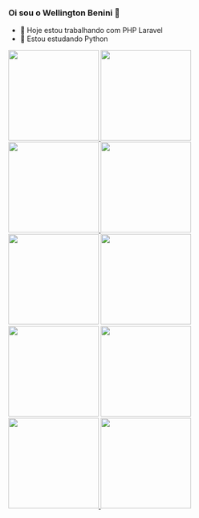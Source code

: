 ### Oi sou o Wellington Benini 👋

- 🔭 Hoje estou trabalhando com PHP Laravel
- 🌱 Estou estudando Python

<div>
  <a href="https://github.com/wbenini">
    <img height="180em" src="https://github-readme-stats.vercel.app/api?username=wbenini&theme=blue-green"/>
    <img height="180em" src="https://github-readme-stats.vercel.app/api/top-langs/?username=wbenini&theme=blue-green"/>
  </a>
</div>

<div>
  <a href="https://github.com/wbenini">
    <img height="180em" src="https://img.shields.io/badge/LinkedIn-0077B5?style=for-the-badge&logo=linkedin&logoColor=white"/>
    <img height="180em" src="https://img.shields.io/badge/Discord-7289DA?style=for-the-badge&logo=discord&logoColor=white"/>
  </a>
</div>

<div>
  <img height="180em" src="https://img.shields.io/badge/PHP-777BB4?style=for-the-badge&logo=php&logoColor=white"/>
  <img height="180em" src="https://img.shields.io/badge/Laravel-FF2D20?style=for-the-badge&logo=laravel&logoColor=white"/>
  <img height="180em" src="https://img.shields.io/badge/JavaScript-F7DF1E?style=for-the-badge&logo=javascript&logoColor=black"/>
  <img height="180em" src="https://img.shields.io/badge/Python-3776AB?style=for-the-badge&logo=python&logoColor=white"/>
</div>
  
<div>
  <a href="https://github.com/wbenini">
    <img height="180em" src="https://img.shields.io/badge/Windows-0078D6?style=for-the-badge&logo=windows&logoColor=white"/>
    <img height="180em" src="https://img.shields.io/badge/Ubuntu-E95420?style=for-the-badge&logo=ubuntu&logoColor=white"/>
  </a>
</div>
